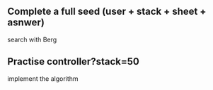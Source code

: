 ## Complete a full seed (user + stack + sheet + asnwer)

search with Berg

## Practise controller?stack=50

implement the algorithm